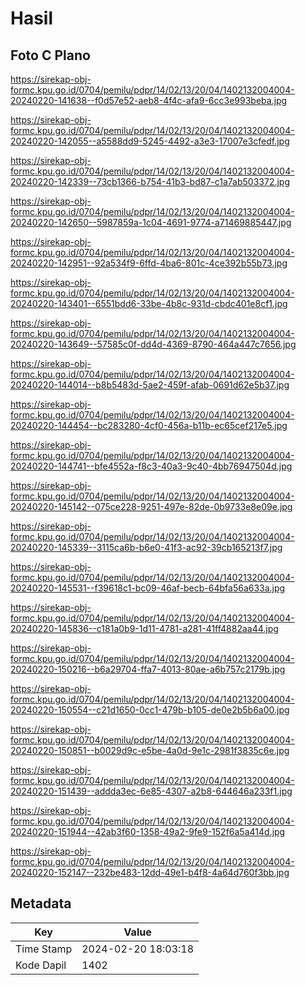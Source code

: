 # Hasil

## Foto C Plano

https://sirekap-obj-formc.kpu.go.id/0704/pemilu/pdpr/14/02/13/20/04/1402132004004-20240220-141638--f0d57e52-aeb8-4f4c-afa9-6cc3e993beba.jpg

https://sirekap-obj-formc.kpu.go.id/0704/pemilu/pdpr/14/02/13/20/04/1402132004004-20240220-142055--a5588dd9-5245-4492-a3e3-17007e3cfedf.jpg

https://sirekap-obj-formc.kpu.go.id/0704/pemilu/pdpr/14/02/13/20/04/1402132004004-20240220-142339--73cb1366-b754-41b3-bd87-c1a7ab503372.jpg

https://sirekap-obj-formc.kpu.go.id/0704/pemilu/pdpr/14/02/13/20/04/1402132004004-20240220-142650--5987859a-1c04-4691-9774-a71469885447.jpg

https://sirekap-obj-formc.kpu.go.id/0704/pemilu/pdpr/14/02/13/20/04/1402132004004-20240220-142951--92a534f9-6ffd-4ba6-801c-4ce392b55b73.jpg

https://sirekap-obj-formc.kpu.go.id/0704/pemilu/pdpr/14/02/13/20/04/1402132004004-20240220-143401--6551bdd6-33be-4b8c-931d-cbdc401e8cf1.jpg

https://sirekap-obj-formc.kpu.go.id/0704/pemilu/pdpr/14/02/13/20/04/1402132004004-20240220-143649--57585c0f-dd4d-4369-8790-464a447c7656.jpg

https://sirekap-obj-formc.kpu.go.id/0704/pemilu/pdpr/14/02/13/20/04/1402132004004-20240220-144014--b8b5483d-5ae2-459f-afab-0691d62e5b37.jpg

https://sirekap-obj-formc.kpu.go.id/0704/pemilu/pdpr/14/02/13/20/04/1402132004004-20240220-144454--bc283280-4cf0-456a-b11b-ec65cef217e5.jpg

https://sirekap-obj-formc.kpu.go.id/0704/pemilu/pdpr/14/02/13/20/04/1402132004004-20240220-144741--bfe4552a-f8c3-40a3-9c40-4bb76947504d.jpg

https://sirekap-obj-formc.kpu.go.id/0704/pemilu/pdpr/14/02/13/20/04/1402132004004-20240220-145142--075ce228-9251-497e-82de-0b9733e8e09e.jpg

https://sirekap-obj-formc.kpu.go.id/0704/pemilu/pdpr/14/02/13/20/04/1402132004004-20240220-145339--3115ca6b-b6e0-41f3-ac92-39cb165213f7.jpg

https://sirekap-obj-formc.kpu.go.id/0704/pemilu/pdpr/14/02/13/20/04/1402132004004-20240220-145531--f39618c1-bc09-46af-becb-64bfa56a633a.jpg

https://sirekap-obj-formc.kpu.go.id/0704/pemilu/pdpr/14/02/13/20/04/1402132004004-20240220-145836--c181a0b9-1d11-4781-a281-41ff4882aa44.jpg

https://sirekap-obj-formc.kpu.go.id/0704/pemilu/pdpr/14/02/13/20/04/1402132004004-20240220-150216--b6a29704-ffa7-4013-80ae-a6b757c2179b.jpg

https://sirekap-obj-formc.kpu.go.id/0704/pemilu/pdpr/14/02/13/20/04/1402132004004-20240220-150554--c21d1650-0cc1-479b-b105-de0e2b5b6a00.jpg

https://sirekap-obj-formc.kpu.go.id/0704/pemilu/pdpr/14/02/13/20/04/1402132004004-20240220-150851--b0029d9c-e5be-4a0d-9e1c-2981f3835c6e.jpg

https://sirekap-obj-formc.kpu.go.id/0704/pemilu/pdpr/14/02/13/20/04/1402132004004-20240220-151439--addda3ec-6e85-4307-a2b8-644646a233f1.jpg

https://sirekap-obj-formc.kpu.go.id/0704/pemilu/pdpr/14/02/13/20/04/1402132004004-20240220-151944--42ab3f60-1358-49a2-9fe9-152f6a5a414d.jpg

https://sirekap-obj-formc.kpu.go.id/0704/pemilu/pdpr/14/02/13/20/04/1402132004004-20240220-152147--232be483-12dd-49e1-b4f8-4a64d760f3bb.jpg


## Metadata

| Key        | Value               |
| ---------- | ------------------- |
| Time Stamp | 2024-02-20 18:03:18 |
| Kode Dapil | 1402                |



